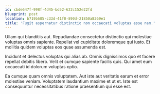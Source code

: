 ```yaml
---
id: cbde647f-998f-4d45-bd52-623c152e22fd
blueprint: post
location: b719b685-c33d-41f0-890d-21850a8369e1
title: 'Fugit aspernatur distinctio non occaecati voluptas esse nam.'
---
```

Ullam qui blanditiis aut. Repudiandae consectetur distinctio qui molestiae voluptas omnis sapiente. Repellat vel cupiditate doloremque qui iusto. Et mollitia quidem voluptas eos quae assumenda est.

Incidunt et delectus voluptas qui alias ab. Omnis dignissimos quo et facere repellat debitis libero. Velit et cumque sapiente facilis quis. Qui amet eum occaecati id dolorum voluptas optio.

Ea cumque quam omnis voluptatem. Aut iste aut veritatis earum et error molestiae veniam. Voluptatem laudantium maxime et ut et. Iste est consequuntur necessitatibus ratione praesentium qui esse est.